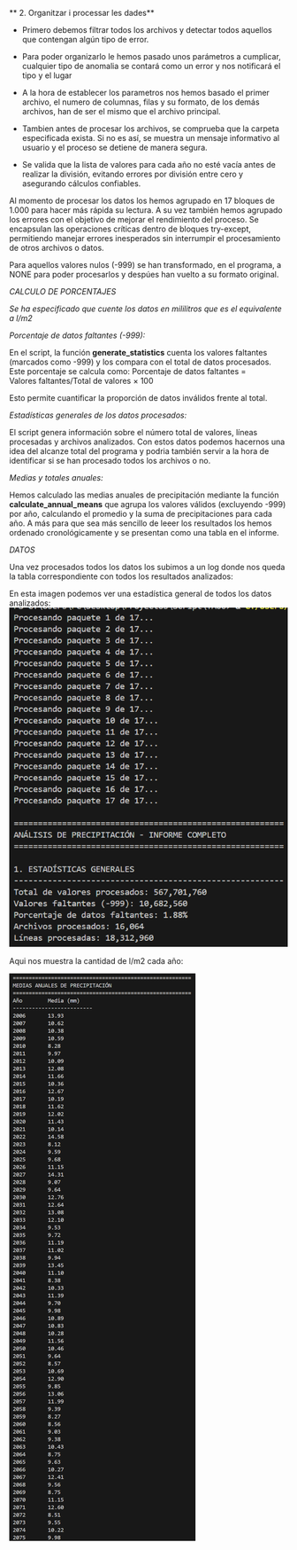 ** 2. Organitzar i processar les dades**

- Primero debemos filtrar todos los archivos y detectar todos aquellos que contengan algún tipo de error.
  
- Para poder organizarlo le hemos pasado unos parámetros a cumplicar, cualquier tipo de anomalia se contará como un error y nos notificará el tipo y el lugar
  
- A la hora de establecer los parametros nos hemos basado el primer archivo, el numero de columnas, filas y su formato, de los demás archivos, han de ser el mismo que el archivo principal.
  
- Tambien antes de procesar los archivos, se comprueba que la carpeta especificada exista. Si no es así, se muestra un mensaje informativo al usuario y el proceso se detiene de manera segura.
  
- Se valida que la lista de valores para cada año no esté vacía antes de realizar la división, evitando errores por división entre cero y asegurando cálculos confiables.

Al momento de procesar los datos los hemos agrupado en 17 bloques de 1.000 para hacer más rápida su lectura. A su vez también hemos agrupado los errores con el objetivo de mejorar el rendimiento del proceso. Se encapsulan las operaciones críticas dentro de bloques try-except, permitiendo manejar errores inesperados sin interrumpir el procesamiento de otros archivos o datos.

Para aquellos valores nulos (-999) se han transformado, en el programa, a NONE para poder procesarlos y despúes han vuelto a su formato original.

*CALCULO DE PORCENTAJES*

*Se ha especificado que cuente los datos en mililitros que es el equivalente a l/m2*

*Porcentaje de datos faltantes (-999):*

En el script, la función **generate_statistics** cuenta los valores faltantes (marcados como -999) y los compara con el total de datos procesados. Este porcentaje se calcula como:
Porcentaje de datos faltantes = Valores faltantes/Total de valores × 100

Esto permite cuantificar la proporción de datos inválidos frente al total.

*Estadísticas generales de los datos procesados:*

El script genera información sobre el número total de valores, líneas procesadas y archivos analizados. Con estos datos podemos hacernos una idea del alcanze total del programa y podria también servir a la hora de identificar si se han procesado todos los archivos o no.

*Medias y totales anuales:*

Hemos calculado las medias anuales de precipitación mediante la función **calculate_annual_means** que agrupa los valores válidos (excluyendo -999) por año, calculando el promedio y la suma de precipitaciones para cada año. A más para que sea más sencillo de leeer los resultados los hemos ordenado cronológicamente y se presentan como una tabla en el informe.


*DATOS*

Una vez procesados todos los datos los subimos a un log donde nos queda la tabla correspondiente con todos los resultados analizados:

En esta imagen podemos ver una estadística general de todos los datos analizados:
![API](https://github.com/DylanGonzalez-ITB2425/TA06/blob/39362639fddfb3ddb67698bd1494f630c2dc9bb2/TA06/E02/image.png)

Aqui nos muestra la cantidad de l/m2 cada año:

![API](https://github.com/DylanGonzalez-ITB2425/TA06/blob/65a143f1a4b66cf8222b5d4adf5ca61d994bd0d2/TA06/E02/r2.png)
